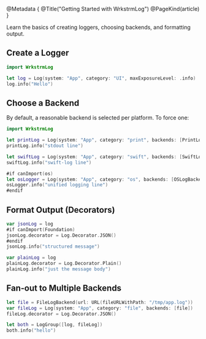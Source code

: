 @Metadata {
@Title("Getting Started with WrkstrmLog")
@PageKind(article)
}

Learn the basics of creating loggers, choosing backends, and formatting output.

## Create a Logger

```swift
import WrkstrmLog

let log = Log(system: "App", category: "UI", maxExposureLevel: .info)
log.info("Hello")
```

## Choose a Backend

By default, a reasonable backend is selected per platform. To force one:

```swift
import WrkstrmLog

let printLog = Log(system: "App", category: "print", backends: [PrintLogBackend()])
printLog.info("stdout line")

let swiftLog = Log(system: "App", category: "swift", backends: [SwiftLogBackend()])
swiftLog.info("swift-log line")

#if canImport(os)
let osLogger = Log(system: "App", category: "os", backends: [OSLogBackend()])
osLogger.info("unified logging line")
#endif
```

## Format Output (Decorators)

```swift
var jsonLog = log
#if canImport(Foundation)
jsonLog.decorator = Log.Decorator.JSON()
#endif
jsonLog.info("structured message")

var plainLog = log
plainLog.decorator = Log.Decorator.Plain()
plainLog.info("just the message body")
```

## Fan‑out to Multiple Backends

```swift
let file = FileLogBackend(url: URL(fileURLWithPath: "/tmp/app.log"))
var fileLog = Log(system: "App", category: "file", backends: [file])
fileLog.decorator = Log.Decorator.JSON()

let both = LogGroup([log, fileLog])
both.info("hello")
```
